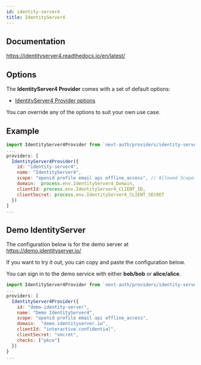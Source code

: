 ```yaml
---
id: identity-server4
title: IdentityServer4
---
```


## Documentation

https://identityserver4.readthedocs.io/en/latest/

## Options

The **IdentityServer4 Provider** comes with a set of default options:

- [IdentityServer4 Provider options](https://github.com/nextauthjs/next-auth/blob/main/src/providers/identity-server4.js)

You can override any of the options to suit your own use case.

## Example

```js
import IdentityServer4Provider from `next-auth/providers/identity-server4`
...
providers: [
  IdentityServer4Provider({
    id: "identity-server4",
    name: "IdentityServer4",
    scope: "openid profile email api offline_access", // Allowed Scopes
    domain:  process.env.IdentityServer4_Domain,
    clientId: process.env.IdentityServer4_CLIENT_ID,
    clientSecret: process.env.IdentityServer4_CLIENT_SECRET
  })
]
...
```

## Demo IdentityServer

The configuration below is for the demo server at https://demo.identityserver.io/

If you want to try it out, you can copy and paste the configuration below.

You can sign in to the demo service with either <b>bob/bob</b> or <b>alice/alice</b>.

```js
import IdentityServer4Provider from `next-auth/providers/identity-server4`
...
providers: [
  IdentityServer4Provider({
    id: "demo-identity-server",
    name: "Demo IdentityServer4",
    scope: "openid profile email api offline_access",
    domain:  "demo.identityserver.io",
    clientId: "interactive.confidential",
    clientSecret: "secret",
    checks: ["pkce"]
  })
}
...
```
